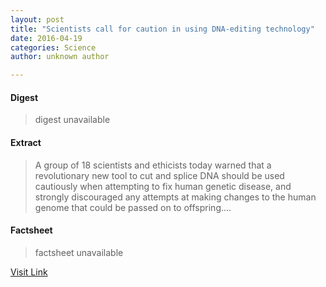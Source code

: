 ```yaml
---
layout: post
title: "Scientists call for caution in using DNA-editing technology"
date: 2016-04-19
categories: Science
author: unknown author

---
```



#### Digest
>digest unavailable

#### Extract
>A group of 18 scientists and ethicists today warned that a revolutionary new tool to cut and splice DNA should be used cautiously when attempting to fix human genetic disease, and strongly discouraged any attempts at making changes to the human genome that could be passed on to offspring....

#### Factsheet
>factsheet unavailable

[Visit Link](http://phys.org/news346320388.html)


